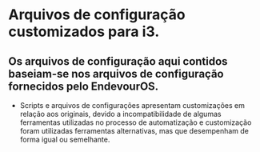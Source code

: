 # Arquivos de configuração customizados para i3.

## Os arquivos de configuração aqui contidos baseiam-se nos arquivos de configuração fornecidos pelo EndevourOS.

- Scripts e arquivos de configurações apresentam customizações em relação aos originais, devido a incompatibilidade de algumas ferramentas utilizadas no processo de automatização e customização foram utilizadas ferramentas alternativas, mas que desempenham de forma igual ou semelhante.
